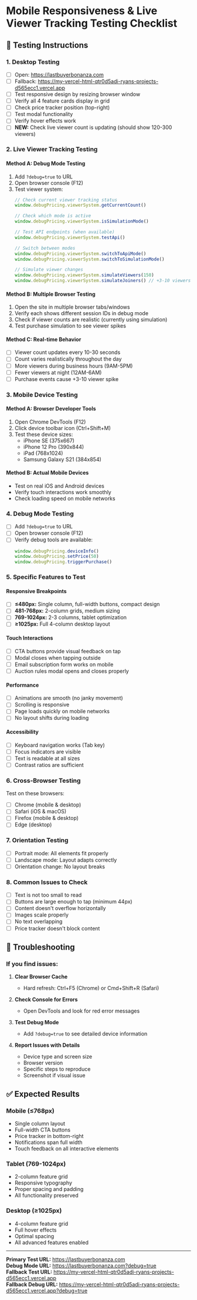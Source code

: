 # Mobile Responsiveness & Live Viewer Tracking Testing Checklist

## 🧪 Testing Instructions

### **1. Desktop Testing**
- [ ] Open: https://lastbuyerbonanza.com
- [ ] Fallback: https://my-vercel-html-qtr0d5adi-ryans-projects-d565ecc1.vercel.app
- [ ] Test responsive design by resizing browser window
- [ ] Verify all 4 feature cards display in grid
- [ ] Check price tracker position (top-right)
- [ ] Test modal functionality
- [ ] Verify hover effects work
- [ ] **NEW:** Check live viewer count is updating (should show 120-300 viewers)

### **2. Live Viewer Tracking Testing**

#### **Method A: Debug Mode Testing**
1. Add `?debug=true` to URL
2. Open browser console (F12)
3. Test viewer system:
   ```javascript
   // Check current viewer tracking status
   window.debugPricing.viewerSystem.getCurrentCount()
   
   // Check which mode is active
   window.debugPricing.viewerSystem.isSimulationMode()
   
   // Test API endpoints (when available)
   window.debugPricing.viewerSystem.testApi()
   
   // Switch between modes
   window.debugPricing.viewerSystem.switchToApiMode()
   window.debugPricing.viewerSystem.switchToSimulationMode()
   
   // Simulate viewer changes
   window.debugPricing.viewerSystem.simulateViewers(150)
   window.debugPricing.viewerSystem.simulateJoiners() // +3-10 viewers
   ```

#### **Method B: Multiple Browser Testing**
1. Open the site in multiple browser tabs/windows
2. Verify each shows different session IDs in debug mode
3. Check if viewer counts are realistic (currently using simulation)
4. Test purchase simulation to see viewer spikes

#### **Method C: Real-time Behavior**
- [ ] Viewer count updates every 10-30 seconds
- [ ] Count varies realistically throughout the day
- [ ] More viewers during business hours (9AM-5PM)
- [ ] Fewer viewers at night (12AM-6AM)
- [ ] Purchase events cause +3-10 viewer spike

### **3. Mobile Device Testing**

#### **Method A: Browser Developer Tools**
1. Open Chrome DevTools (F12)
2. Click device toolbar icon (Ctrl+Shift+M)
3. Test these device sizes:
   - iPhone SE (375x667)
   - iPhone 12 Pro (390x844)
   - iPad (768x1024)
   - Samsung Galaxy S21 (384x854)

#### **Method B: Actual Mobile Devices**
- Test on real iOS and Android devices
- Verify touch interactions work smoothly
- Check loading speed on mobile networks

### **4. Debug Mode Testing**
- [ ] Add `?debug=true` to URL
- [ ] Open browser console (F12)
- [ ] Verify debug tools are available:
  ```javascript
  window.debugPricing.deviceInfo()
  window.debugPricing.setPrice(50)
  window.debugPricing.triggerPurchase()
  ```

### **5. Specific Features to Test**

#### **Responsive Breakpoints**
- [ ] **≤480px:** Single column, full-width buttons, compact design
- [ ] **481-768px:** 2-column grids, medium sizing
- [ ] **769-1024px:** 2-3 columns, tablet optimization
- [ ] **≥1025px:** Full 4-column desktop layout

#### **Touch Interactions**
- [ ] CTA buttons provide visual feedback on tap
- [ ] Modal closes when tapping outside
- [ ] Email subscription form works on mobile
- [ ] Auction rules modal opens and closes properly

#### **Performance**
- [ ] Animations are smooth (no janky movement)
- [ ] Scrolling is responsive
- [ ] Page loads quickly on mobile networks
- [ ] No layout shifts during loading

#### **Accessibility**
- [ ] Keyboard navigation works (Tab key)
- [ ] Focus indicators are visible
- [ ] Text is readable at all sizes
- [ ] Contrast ratios are sufficient

### **6. Cross-Browser Testing**
Test on these browsers:
- [ ] Chrome (mobile & desktop)
- [ ] Safari (iOS & macOS)
- [ ] Firefox (mobile & desktop)
- [ ] Edge (desktop)

### **7. Orientation Testing**
- [ ] Portrait mode: All elements fit properly
- [ ] Landscape mode: Layout adapts correctly
- [ ] Orientation change: No layout breaks

### **8. Common Issues to Check**
- [ ] Text is not too small to read
- [ ] Buttons are large enough to tap (minimum 44px)
- [ ] Content doesn't overflow horizontally
- [ ] Images scale properly
- [ ] No text overlapping
- [ ] Price tracker doesn't block content

## 🐛 Troubleshooting

### **If you find issues:**

1. **Clear Browser Cache**
   - Hard refresh: Ctrl+F5 (Chrome) or Cmd+Shift+R (Safari)

2. **Check Console for Errors**
   - Open DevTools and look for red error messages

3. **Test Debug Mode**
   - Add `?debug=true` to see detailed device information

4. **Report Issues with Details**
   - Device type and screen size
   - Browser version
   - Specific steps to reproduce
   - Screenshot if visual issue

## ✅ Expected Results

### **Mobile (≤768px)**
- Single column layout
- Full-width CTA buttons
- Price tracker in bottom-right
- Notifications span full width
- Touch feedback on all interactive elements

### **Tablet (769-1024px)**
- 2-column feature grid
- Responsive typography
- Proper spacing and padding
- All functionality preserved

### **Desktop (≥1025px)**
- 4-column feature grid
- Full hover effects
- Optimal spacing
- All advanced features enabled

---

**Primary Test URL:** https://lastbuyerbonanza.com  
**Debug Mode URL:** https://lastbuyerbonanza.com?debug=true  
**Fallback Test URL:** https://my-vercel-html-qtr0d5adi-ryans-projects-d565ecc1.vercel.app  
**Fallback Debug URL:** https://my-vercel-html-qtr0d5adi-ryans-projects-d565ecc1.vercel.app?debug=true
